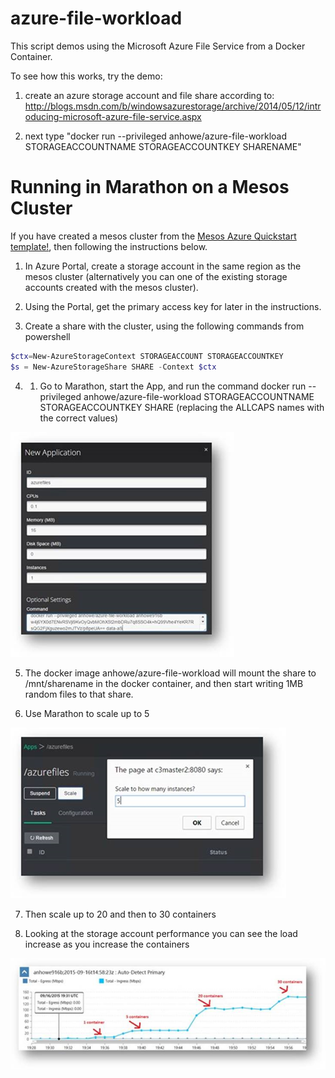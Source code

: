 # azure-file-workload

This script demos using the Microsoft Azure File Service from a Docker Container.

To see how this works, try the demo:

1. create an azure storage account and file share according to: http://blogs.msdn.com/b/windowsazurestorage/archive/2014/05/12/introducing-microsoft-azure-file-service.aspx

2. next type "docker run --privileged anhowe/azure-file-workload STORAGEACCOUNTNAME STORAGEACCOUNTKEY SHARENAME"

# Running in Marathon on a Mesos Cluster

If you have created a mesos cluster from the [Mesos Azure Quickstart template!](https://github.com/Azure/azure-quickstart-templates/tree/master/mesos-swarm-marathon), then following the instructions below.

1. In Azure Portal, create a storage account in the same region as the mesos cluster (alternatively you can one of the existing storage accounts created with the mesos cluster).

2. Using the Portal, get the primary access key for later in the instructions.

3. Create a share with the cluster, using the following commands from powershell

```powershell
$ctx=New-AzureStorageContext STORAGEACCOUNT STORAGEACCOUNTKEY
$s = New-AzureStorageShare SHARE -Context $ctx
```

4. 1.	Go to Marathon, start the App, and run the command docker run --privileged anhowe/azure-file-workload STORAGEACCOUNTNAME STORAGEACCOUNTKEY SHARE (replacing the ALLCAPS names with the correct values)

![Image of marathon with a single instance](https://raw.githubusercontent.com/anhowe/azure-file-workload/master/images/marathon-app.png)

5. The docker image anhowe/azure-file-workload will mount the share to /mnt/sharename in the docker container, and then start writing 1MB random files to that share.

6. Use Marathon to scale up to 5

![Image of marathon with a single instance](https://raw.githubusercontent.com/anhowe/azure-file-workload/master/images/marathon-app2.png)

7. Then scale up to 20 and then to 30 containers

8. Looking at the storage account performance you can see the load increase as you increase the containers

![storage load](https://raw.githubusercontent.com/anhowe/azure-file-workload/master/images/storageaccountload.png)
